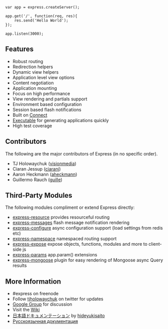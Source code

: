 
    var app = express.createServer();
    
    app.get('/', function(req, res){
        res.send('Hello World');
    });

    app.listen(3000);

## Features

  * Robust routing
  * Redirection helpers
  * Dynamic view helpers
  * Application level view options
  * Content negotiation
  * Application mounting
  * Focus on high performance
  * View rendering and partials support
  * Environment based configuration
  * Session based flash notifications
  * Built on [Connect](http://github.com/senchalabs/connect)
  * [Executable](executable.html) for generating applications quickly
  * High test coverage

## Contributors

The following are the major contributors of Express (in no specific order).

  * TJ Holowaychuk ([visionmedia](http://github.com/visionmedia))
  * Ciaran Jessup ([ciaranj](http://github.com/ciaranj))
  * Aaron Heckmann ([aheckmann](http://github.com/aheckmann))
  * Guillermo Rauch ([guille](http://github.com/guille))

## Third-Party Modules

The following modules compliment or extend Express directly:

  * [express-resource](http://github.com/visionmedia/express-resource) provides resourceful routing
  * [express-messages](http://github.com/visionmedia/express-messages) flash message notification rendering
  * [express-configure](http://github.com/visionmedia/express-configuration) async configuration support (load settings from redis etc)
  * [express-namespace](http://github.com/visionmedia/express-namespace) namespaced routing support
  * [express-expose](http://github.com/visionmedia/express-expose) expose objects, functions, modules and more to client-side js
  * [express-params](https://github.com/visionmedia/express-params) app.param() extensions
  * [express-mongoose](https://github.com/LearnBoost/express-mongoose) plugin for easy rendering of Mongoose async Query results 

## More Information

  * \#express on freenode
  * Follow [tjholowaychuk](http://twitter.com/tjholowaychuk) on twitter for updates
  * [Google Group](http://groups.google.com/group/express-js) for discussion
  * Visit the [Wiki](http://github.com/visionmedia/express/wiki)
  * [日本語ドキュメンテーション](http://hideyukisaito.com/doc/expressjs/) by [hideyukisaito](https://github.com/hideyukisaito)
  * [Русскоязычная документация](http://express-js.ru/)
